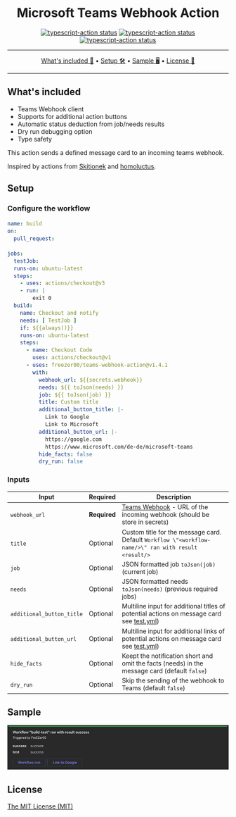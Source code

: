<h1 align="center">Microsoft Teams Webhook Action </h1>

<p align="center">
  <a href="https://github.com/FreEZer00/teams-webhook-action/actions/workflows/test.yml"><img alt="typescript-action status" src="https://github.com/FreEZer00/teams-webhook-action/actions/workflows/test.yml/badge.svg"></a>
  <a href="https://github.com/FreEZer00/teams-webhook-action/actions/workflows/codeql-analysis.yml"><img alt="typescript-action status" src="https://github.com/FreEZer00/teams-webhook-action/actions/workflows/codeql-analysis.yml/badge.svg"></a>
  <a href="https://github.com/FreEZer00/teams-webhook-action/actions/workflows/check-dist.yml"><img alt="typescript-action status" src="https://github.com/FreEZer00/teams-webhook-action/actions/workflows/check-dist.yml/badge.svg"></a>
</p>

-------

<p align="center">
    <a href="#whats-included">What's included 🚀</a> &bull;
    <a href="#setup">Setup 🛠️</a> &bull;
    <a href="#sample">Sample 🖥️</a> &bull;
    <a href="#license">License 📓</a>
</p>

-------

## What's included

- Teams Webhook client
- Supports for additional action buttons
- Automatic status deduction from job/needs results
- Dry run debugging option
- Type safety

This action sends a defined message card to an incoming teams webhook.

Inspired by actions from [Skitionek](https://github.com/Skitionek/notify-microsoft-teams)
and [homoluctus](https://github.com/lazy-actions/slatify).

## Setup

### Configure the workflow

```yml
name: build
on:
  pull_request:

jobs:
  testJob:
  runs-on: ubuntu-latest
  steps:
    - uses: actions/checkout@v3
    - run: |
        exit 0
  build:
    name: Checkout and notify
    needs: [ TestJob ]
    if: ${{always()}}
    runs-on: ubuntu-latest
    steps:
      - name: Checkout Code
        uses: actions/checkout@v1
      - uses: freezer00/teams-webhook-action@v1.4.1
        with:
          webhook_url: ${{secrets.webhook}}
          needs: ${{ toJson(needs) }}
          job: ${{ toJson(job) }}
          title: Custom title
          additional_button_title: |-
            Link to Google
            Link to Microsoft
          additional_button_url: |-
            https://google.com
            https://www.microsoft.com/de-de/microsoft-teams
          hide_facts: false
          dry_run: false
```

### Inputs

| **Input**                 | **Required** | **Description**                                                                                                                                                                           |
| ------------------------- | ------------ | ----------------------------------------------------------------------------------------------------------------------------------------------------------------------------------------- |
| `webhook_url`             | **Required** | [Teams Webhook](https://learn.microsoft.com/en-us/microsoftteams/platform/webhooks-and-connectors/how-to/add-incoming-webhook) - URL of the incoming webhook (should be store in secrets) |
| `title`                   | Optional     | Custom title for the message card. Default `Workflow \"<workflow-name/>\" ran with result <result/>`                                                                                      |
| `job`                     | Optional     | JSON formatted job `toJson(job)` (current job)                                                                                                                                            |
| `needs`                   | Optional     | JSON formatted needs `toJson(needs)` (previous required jobs)                                                                                                                             |
| `additional_button_title` | Optional     | Multiline input for additional titles of potential actions on message card see [test.yml](.github/workflows/test.yml))                                                                    |
| `additional_button_url`   | Optional     | Multiline input for additional links of potential actions on message card see [test.yml](.github/workflows/test.yml))                                                                     |
| `hide_facts`              | Optional     | Keept the notification short and omit the facts (needs) in the message card (default `false`)                                                                                             |
| `dry_run`                 | Optional     | Skip the sending of the webhook to Teams (default `false`)                                                                                                                                |

## Sample

<div>
  <img src=".github/images/example.png" alt="example_image"/>
</div>

## License

[The MIT License (MIT)](LICENSE)
